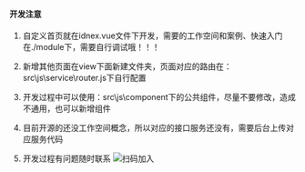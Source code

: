 #### 开发注意

1. 自定义首页就在idnex.vue文件下开发，需要的工作空间和案例、快速入门在./module下，需要自行调试哦！！！

2. 新增其他页面在view下面新建文件夹，页面对应的路由在：src\js\service\router.js下自行配置

3. 开发过程中可以使用：src\js\component下的公共组件，尽量不要修改，造成不通用，也可以新增组件

4. 目前开源的还没工作空间概念，所以对应的接口服务还没有，需要后台上传对应服务代码

5. 开发过程有问题随时联系 ![扫码加入](images/QR.png)


